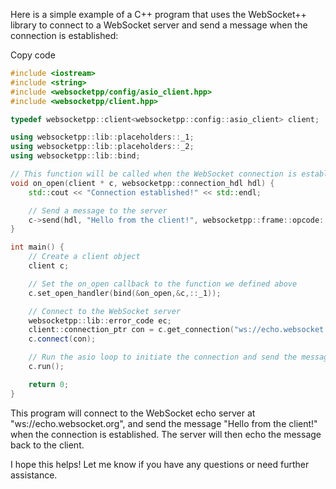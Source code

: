 Here is a simple example of a C++ program that uses the WebSocket++ library to connect to a WebSocket server and send a message when the connection is established:

Copy code

```cpp
#include <iostream>
#include <string>
#include <websocketpp/config/asio_client.hpp>
#include <websocketpp/client.hpp>

typedef websocketpp::client<websocketpp::config::asio_client> client;

using websocketpp::lib::placeholders::_1;
using websocketpp::lib::placeholders::_2;
using websocketpp::lib::bind;

// This function will be called when the WebSocket connection is established
void on_open(client * c, websocketpp::connection_hdl hdl) {
    std::cout << "Connection established!" << std::endl;

    // Send a message to the server
    c->send(hdl, "Hello from the client!", websocketpp::frame::opcode::text);
}

int main() {
    // Create a client object
    client c;

    // Set the on_open callback to the function we defined above
    c.set_open_handler(bind(&on_open,&c,::_1));

    // Connect to the WebSocket server
    websocketpp::lib::error_code ec;
    client::connection_ptr con = c.get_connection("ws://echo.websocket.org", ec);
    c.connect(con);

    // Run the asio loop to initiate the connection and send the message
    c.run();

    return 0;
}
```

This program will connect to the WebSocket echo server at "ws://echo.websocket.org", and send the message "Hello from the client!" when the connection is established. The server will then echo the message back to the client.

I hope this helps! Let me know if you have any questions or need further assistance.
